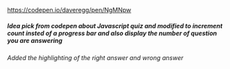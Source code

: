 https://codepen.io/daveregg/pen/NgMNpw

##### Idea pick from codepen about Javascript quiz and modified to increment count insted of a progress bar and also display the number of question you are answering

###### Added the highlighting of the right answer and wrong answer